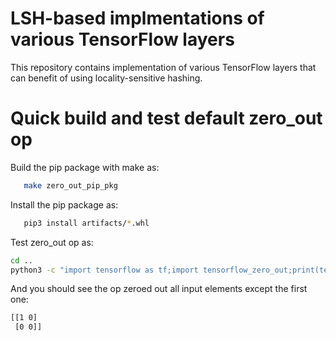 # LSH-based implmentations of various TensorFlow layers

This repository contains implementation of various TensorFlow layers that can
benefit of using locality-sensitive hashing.

# Quick build and test default zero_out op

Build the pip package with make as:
```bash
   make zero_out_pip_pkg
```
Install the pip package as:
```bash
   pip3 install artifacts/*.whl
```
Test zero_out op as:
```bash
cd ..
python3 -c "import tensorflow as tf;import tensorflow_zero_out;print(tensorflow_zero_out.zero_out([[1,2], [3,4]]))"
```
And you should see the op zeroed out all input elements except the first one:
```bash
[[1 0]
 [0 0]]
```
